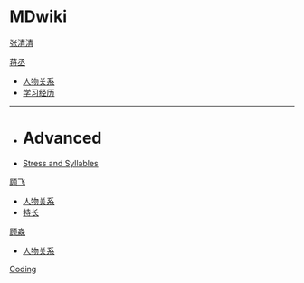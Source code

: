 # MDwiki

[张清清](index.md)

[蒋丞]()

  * [人物关系](english/english-formula.md)
  * [学习经历](english/Phonetic-Phonics.md)
- - - -
  * # Advanced
  * [Stress and Syllables](english/stress.md)

[顾飞]()

  * [人物关系](math/levy_processes.md)
  * [特长]()

[顾淼]()

* [人物关系]()

[Coding](coding/PythonNote.md)


<script src="https://polyfill.io/v3/polyfill.min.js?features=es6"></script>
<script id="MathJax-script" async src="https://cdn.jsdelivr.net/npm/mathjax@3/es5/tex-mml-chtml.js"></script>
